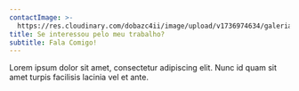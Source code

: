 ```yaml
---
contactImage: >-
  https://res.cloudinary.com/dobazc4ii/image/upload/v1736974634/galeria/xakctetqzxa6wvqgwar2.jpg
title: Se interessou pelo meu trabalho?
subtitle: Fala Comigo!
---
```


Lorem ipsum dolor sit amet, consectetur adipiscing elit. Nunc id quam sit amet turpis facilisis lacinia vel et ante.